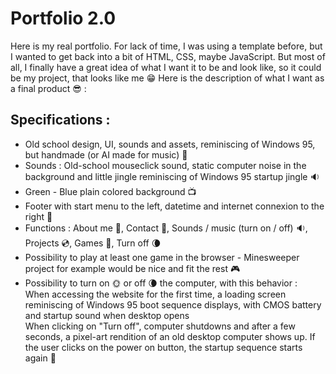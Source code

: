 # Portfolio 2.0 

Here is my real portfolio. For lack of time, I was using a template before, but I wanted to get back into a bit of HTML, CSS, maybe JavaScript. But most of all, I finally have a great idea of what I want it to be and look like, so it could be my project, that looks like me 😁
Here is the description of what I want as a final product 😎 :
  
## Specifications :  
  
- Old school design, UI, sounds and assets, reminiscing of Windows 95, but handmade (or AI made for music) 💾
- Sounds : Old-school mouseclick sound, static computer noise in the background and little jingle reminiscing of Windows 95 startup jingle 🔉
- Green - Blue plain colored background 📺
- Footer with start menu to the left, datetime and internet connexion to the right 📆
- Functions : About me 📑, Contact 📧, Sounds / music (turn on / off) 🔉, Projects 💿, Games 👾, Turn off 🌘
- Possibility to play at least one game in the browser - Minesweeper project for example would be nice and fit the rest 🎮 
- Possibility to turn on 🌞 or off 🌘 the computer, with this behavior :  
When accessing the website for the first time, a loading screen reminiscing of Windows 95 boot sequence displays, with CMOS battery and startup sound when desktop opens  
When clicking on "Turn off", computer shutdowns and after a few seconds, a pixel-art rendition of an old desktop computer shows up. If the user clicks on the power on button, the startup sequence starts again 👀